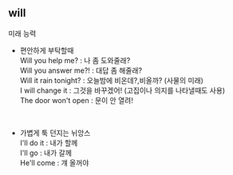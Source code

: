 ## will ##
미래 능력 
<br>

- 편안하게 부탁할때  
  Will you help me? : 나 좀 도와줄래?   
  Will you answer me?! : 대답 좀 해줄래?  
  Will it rain tonight? : 오늘밤에 비온데?,비올까? (사물의 미래)  
  I will change it : 그것을 바꾸겠어! (고집이나 의지를 나타낼때도 사용)  
  The door won't open : 문이 안 열려!  
<br>

- 가볍게 툭 던지는 뉘앙스  
I'll do it : 내가 할께  
I'll go : 내가 갈께  
He'll come : 걔 올꺼야



